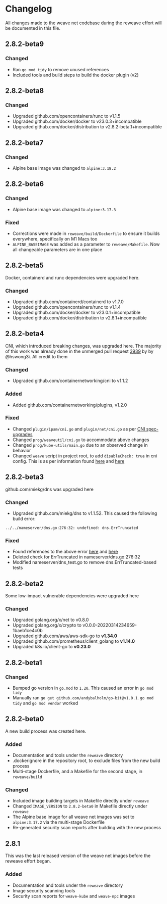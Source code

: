# Changelog

All changes made to the weave net codebase during the reweave effort will be documented in this file.

## 2.8.2-beta9

### Changed

* Ran `go mod tidy` to remove unused references
* Included tools and build steps to build the docker plugin (v2)

## 2.8.2-beta8

### Changed

* Upgraded github.com/opencontainers/runc to v1.1.5
* Upgraded github.com/docker/docker to v23.0.3+incompatible
* Upgraded github.com/docker/distribution to v2.8.2-beta.1+incompatible

## 2.8.2-beta7

### Changed

* Alpine base image was changed to `alpine:3.18.2`

## 2.8.2-beta6

### Changed

* Alpine base image was changed to `alpine:3.17.3`

### Fixed

* Corrections were made in `reweave/build/Dockerfile` to ensure it builds everywhere, specifically on M1 Macs too
* `ALPINE_BASEIMAGE` was added as a parameter to `reweave/Makefile`. Now all changeable parameters are in one place

## 2.8.2-beta5

Docker, containerd and runc dependencies were upgraded here.

### Changed

* Upgraded github.com/containerd/containerd to v1.7.0
* Upgraded github.com/opencontainers/runc to v1.1.4
* Upgraded github.com/docker/docker to v23.0.1+incompatible
* Upgraded github.com/docker/distribution to v2.8.1+incompatible

## 2.8.2-beta4

CNI, which introduced breaking changes, was upgraded here. The majority of this work was already done in the unmerged pull request [3939](https://github.com/weaveworks/weave/pull/3939) by by @hswong3i. All credit to them

### Changed

* Upgraded github.com/containernetworking/cni to v1.1.2

### Added

* Added github.com/containernetworking/plugins, v1.2.0

### Fixed

* Changed `plugin/ipam/cni.go` and `plugin/net/cni.go` as per [CNI spec-upgrades](https://www.cni.dev/docs/spec-upgrades/)
* Changed `prog/weaveutil/cni.go` to accommodate above changes
* Changed `prog/kube-utils/main.go` due to an observed change in behavior
* Changed `weave` script in project root, to add `disableCheck: true` in cni config. This is as per information found [here](https://www.cni.dev/docs/spec-upgrades/#changes-in-cni-v04) and [here](https://www.cni.dev/docs/spec/#configuration-format)

## 2.8.2-beta3

github.com/miekg/dns was upgraded here

### Changed

* Upgraded github.com/miekg/dns to v1.1.52. This caused the following build error:
```
../../nameserver/dns.go:276:32: undefined: dns.ErrTruncated
```

### Fixed

* Found references to the above error [here](https://github.com/miekg/dns/issues/814) and [here](https://github.com/miekg/dns/issues/423)
 * Deleted check for ErrTruncated in nameserver/dns.go:276:32
 * Modified nameserver/dns_test.go to remove dns.ErrTruncated-based tests

## 2.8.2-beta2

Some low-impact vulnerable dependencies were upgraded here

### Changed

* Upgraded golang.org/x/net to v0.8.0
* Upgraded golang.org/x/crypto to v0.0.0-20220314234659-1baeb1ce4c0b 
* Upgraded github.com/aws/aws-sdk-go to **v1.34.0**
* Upgraded github.com/prometheus/client_golang to **v1.14.0**
* Upgraded k8s.io/client-go to **v0.23.0**

## 2.8.2-beta1

### Changed

* Bumped go version in `go.mod` to `1.20`. This caused an error in `go mod tidy`
* Manually ran `go get github.com/andybalholm/go-bit@v1.0.1`. `go mod tidy` and `go mod vendor` worked

## 2.8.2-beta0

A new build process was created here.

### Added

* Documentation and tools under the `reweave` directory
* .dockerignore in the repository root, to exclude files from the new build process
* Multi-stage Dockerfile, and a Makefile for the second stage, in `reweave/build`

### Changed
* Included image building targets in Makefile directly under `reweave`
* Changed `IMAGE_VERSION` to `2.8.2-beta0` in Makefile directly under `reweave`
* The Alpine base image for all weave net images was set to `alpine:3.17.2` via the multi-stage Dockerfile
* Re-generated security scan reports after building with the new process

## 2.8.1

This was the last released version of the weave net images before the reweave effort began. 

### Added

* Documentation and tools under the `reweave` directory
* Image security scanning tools
* Security scan reports for `weave-kube` and `weave-npc` images
